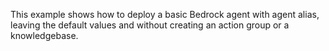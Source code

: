 This example shows how to deploy a basic Bedrock agent with agent alias, leaving the default values and without creating an action group or a knowledgebase.

